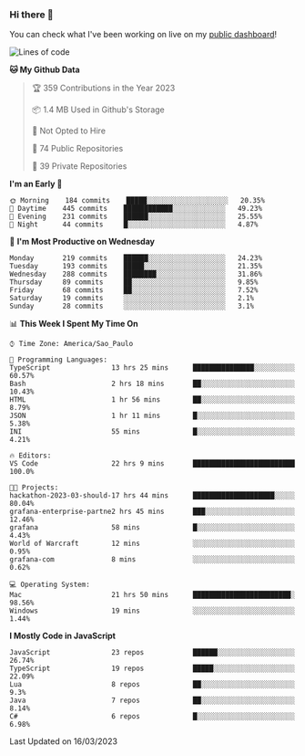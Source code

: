 ### Hi there 👋

<!--
**guicaulada/guicaulada** is a ✨ _special_ ✨ repository because its `README.md` (this file) appears on your GitHub profile.

Here are some ideas to get you started:

- 🔭 I’m currently working on ...
- 🌱 I’m currently learning ...
- 👯 I’m looking to collaborate on ...
- 🤔 I’m looking for help with ...
- 💬 Ask me about ...
- 📫 How to reach me: ...
- 😄 Pronouns: ...
- ⚡ Fun fact: ...
-->

You can check what I've been working on live on my [public dashboard](https://guicaulada.grafana.net/public-dashboards/7b7f644500ec4e6cb5d7a4e7b5ed0dab)!

<!--START_SECTION:waka-->
![Lines of code](https://img.shields.io/badge/From%20Hello%20World%20I%27ve%20Written-9.5%20million%20lines%20of%20code-blue)

**🐱 My Github Data** 

> 🏆 359 Contributions in the Year 2023
 > 
> 📦 1.4 MB Used in Github's Storage 
 > 
> 🚫 Not Opted to Hire
 > 
> 📜 74 Public Repositories 
 > 
> 🔑 39 Private Repositories  
 > 
**I'm an Early 🐤** 

```text
🌞 Morning    184 commits    █████░░░░░░░░░░░░░░░░░░░░   20.35% 
🌆 Daytime    445 commits    ████████████░░░░░░░░░░░░░   49.23% 
🌃 Evening    231 commits    ██████░░░░░░░░░░░░░░░░░░░   25.55% 
🌙 Night      44 commits     █░░░░░░░░░░░░░░░░░░░░░░░░   4.87%

```
📅 **I'm Most Productive on Wednesday** 

```text
Monday       219 commits    ██████░░░░░░░░░░░░░░░░░░░   24.23% 
Tuesday      193 commits    █████░░░░░░░░░░░░░░░░░░░░   21.35% 
Wednesday    288 commits    ████████░░░░░░░░░░░░░░░░░   31.86% 
Thursday     89 commits     ██░░░░░░░░░░░░░░░░░░░░░░░   9.85% 
Friday       68 commits     ██░░░░░░░░░░░░░░░░░░░░░░░   7.52% 
Saturday     19 commits     ░░░░░░░░░░░░░░░░░░░░░░░░░   2.1% 
Sunday       28 commits     ░░░░░░░░░░░░░░░░░░░░░░░░░   3.1%

```


📊 **This Week I Spent My Time On** 

```text
⌚︎ Time Zone: America/Sao_Paulo

💬 Programming Languages: 
TypeScript               13 hrs 25 mins      ███████████████░░░░░░░░░░   60.57% 
Bash                     2 hrs 18 mins       ██░░░░░░░░░░░░░░░░░░░░░░░   10.43% 
HTML                     1 hr 56 mins        ██░░░░░░░░░░░░░░░░░░░░░░░   8.79% 
JSON                     1 hr 11 mins        █░░░░░░░░░░░░░░░░░░░░░░░░   5.38% 
INI                      55 mins             █░░░░░░░░░░░░░░░░░░░░░░░░   4.21%

🔥 Editors: 
VS Code                  22 hrs 9 mins       █████████████████████████   100.0%

🐱‍💻 Projects: 
hackathon-2023-03-should-17 hrs 44 mins      ████████████████████░░░░░   80.04% 
grafana-enterprise-partne2 hrs 45 mins       ███░░░░░░░░░░░░░░░░░░░░░░   12.46% 
grafana                  58 mins             █░░░░░░░░░░░░░░░░░░░░░░░░   4.43% 
World of Warcraft        12 mins             ░░░░░░░░░░░░░░░░░░░░░░░░░   0.95% 
grafana-com              8 mins              ░░░░░░░░░░░░░░░░░░░░░░░░░   0.62%

💻 Operating System: 
Mac                      21 hrs 50 mins      ████████████████████████░   98.56% 
Windows                  19 mins             ░░░░░░░░░░░░░░░░░░░░░░░░░   1.44%

```

**I Mostly Code in JavaScript** 

```text
JavaScript               23 repos            ██████░░░░░░░░░░░░░░░░░░░   26.74% 
TypeScript               19 repos            █████░░░░░░░░░░░░░░░░░░░░   22.09% 
Lua                      8 repos             ██░░░░░░░░░░░░░░░░░░░░░░░   9.3% 
Java                     7 repos             ██░░░░░░░░░░░░░░░░░░░░░░░   8.14% 
C#                       6 repos             █░░░░░░░░░░░░░░░░░░░░░░░░   6.98%

```



 Last Updated on 16/03/2023
<!--END_SECTION:waka-->
